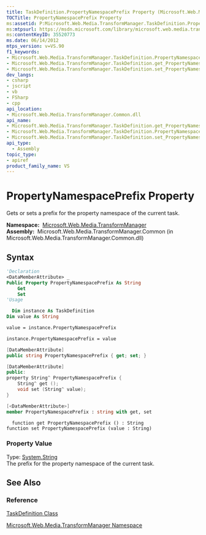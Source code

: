 ```yaml
---
title: TaskDefinition.PropertyNamespacePrefix Property (Microsoft.Web.Media.TransformManager)
TOCTitle: PropertyNamespacePrefix Property
ms:assetid: P:Microsoft.Web.Media.TransformManager.TaskDefinition.PropertyNamespacePrefix
ms:mtpsurl: https://msdn.microsoft.com/library/microsoft.web.media.transformmanager.taskdefinition.propertynamespaceprefix(v=VS.90)
ms:contentKeyID: 35520773
ms.date: 06/14/2012
mtps_version: v=VS.90
f1_keywords:
- Microsoft.Web.Media.TransformManager.TaskDefinition.PropertyNamespacePrefix
- Microsoft.Web.Media.TransformManager.TaskDefinition.get_PropertyNamespacePrefix
- Microsoft.Web.Media.TransformManager.TaskDefinition.set_PropertyNamespacePrefix
dev_langs:
- csharp
- jscript
- vb
- FSharp
- cpp
api_location:
- Microsoft.Web.Media.TransformManager.Common.dll
api_name:
- Microsoft.Web.Media.TransformManager.TaskDefinition.get_PropertyNamespacePrefix
- Microsoft.Web.Media.TransformManager.TaskDefinition.PropertyNamespacePrefix
- Microsoft.Web.Media.TransformManager.TaskDefinition.set_PropertyNamespacePrefix
api_type:
  - Assembly
topic_type:
- apiref
product_family_name: VS
---
```


# PropertyNamespacePrefix Property

Gets or sets a prefix for the property namespace of the current task.

**Namespace:**  [Microsoft.Web.Media.TransformManager](microsoft-web-media-transformmanager-namespace.md)  
**Assembly:**  Microsoft.Web.Media.TransformManager.Common (in Microsoft.Web.Media.TransformManager.Common.dll)

## Syntax

```vb
'Declaration
<DataMemberAttribute> _
Public Property PropertyNamespacePrefix As String
    Get
    Set
'Usage

  Dim instance As TaskDefinition
Dim value As String

value = instance.PropertyNamespacePrefix

instance.PropertyNamespacePrefix = value
```

```csharp
[DataMemberAttribute]
public string PropertyNamespacePrefix { get; set; }
```

```cpp
[DataMemberAttribute]
public:
property String^ PropertyNamespacePrefix {
    String^ get ();
    void set (String^ value);
}
```

``` fsharp
[<DataMemberAttribute>]
member PropertyNamespacePrefix : string with get, set
```

```jscript
  function get PropertyNamespacePrefix () : String
function set PropertyNamespacePrefix (value : String)
```

### Property Value

Type: [System.String](https://msdn.microsoft.com/library/s1wwdcbf)  
The prefix for the property namespace of the current task.  

## See Also

### Reference

[TaskDefinition Class](taskdefinition-class-microsoft-web-media-transformmanager.md)

[Microsoft.Web.Media.TransformManager Namespace](microsoft-web-media-transformmanager-namespace.md)
